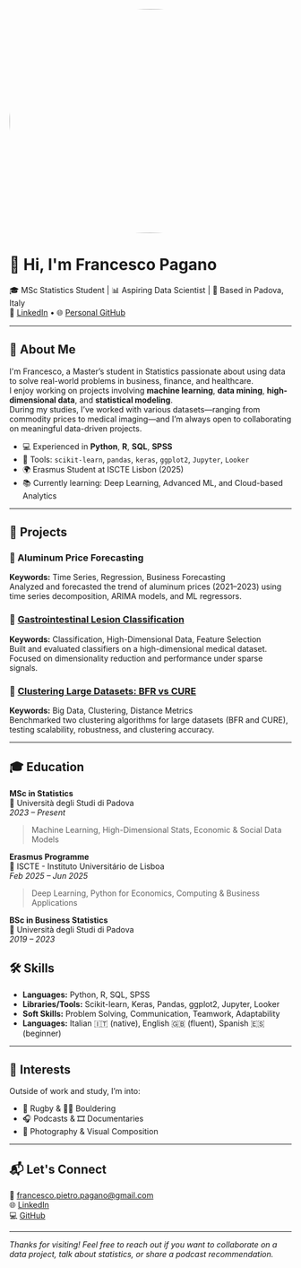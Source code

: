<p align="center">
  <img src="IMG_1268.JPEG" alt="Francesco Pagano" width="1000" style="border-radius: 50%; object-fit: cover;" height = "400">
</p>

# 👋 Hi, I'm Francesco Pagano

🎓 MSc Statistics Student | 📊 Aspiring Data Scientist | 📍 Based in Padova, Italy  
🔗 [LinkedIn](https://www.linkedin.com/in/francescopagano24/) • 🌐 [Personal GitHub](https://github.com/francescopagano)

---

## 🧠 About Me

I'm Francesco, a Master’s student in Statistics passionate about using data to solve real-world problems in business, finance, and healthcare.  
I enjoy working on projects involving **machine learning**, **data mining**, **high-dimensional data**, and **statistical modeling**.  
During my studies, I’ve worked with various datasets—ranging from commodity prices to medical imaging—and I’m always open to collaborating on meaningful data-driven projects.

- 💻 Experienced in **Python**, **R**, **SQL**, **SPSS**
- 🧰 Tools: `scikit-learn`, `pandas`, `keras`, `ggplot2`, `Jupyter`, `Looker`
- 🌍 Erasmus Student at ISCTE Lisbon (2025)
- 📚 Currently learning: Deep Learning, Advanced ML, and Cloud-based Analytics

---

## 🧩 Projects

### 🔹 Aluminum Price Forecasting
**Keywords:** Time Series, Regression, Business Forecasting  
Analyzed and forecasted the trend of aluminum prices (2021–2023) using time series decomposition, ARIMA models, and ML regressors.  

### 🔹 [Gastrointestinal Lesion Classification](https://github.com/francescopagano)  
**Keywords:** Classification, High-Dimensional Data, Feature Selection  
Built and evaluated classifiers on a high-dimensional medical dataset. Focused on dimensionality reduction and performance under sparse signals.  

### 🔹 [Clustering Large Datasets: BFR vs CURE](https://github.com/francescopagano)  
**Keywords:** Big Data, Clustering, Distance Metrics  
Benchmarked two clustering algorithms for large datasets (BFR and CURE), testing scalability, robustness, and clustering accuracy.

---

## 🎓 Education

**MSc in Statistics**  
📍 Università degli Studi di Padova  
*2023 – Present*  
> Machine Learning, High-Dimensional Stats, Economic & Social Data Models

**Erasmus Programme**  
📍 ISCTE - Instituto Universitário de Lisboa  
*Feb 2025 – Jun 2025*  
> Deep Learning, Python for Economics, Computing & Business Applications

**BSc in Business Statistics**  
📍 Università degli Studi di Padova  
*2019 – 2023*

## 🛠 Skills

- **Languages:** Python, R, SQL, SPSS  
- **Libraries/Tools:** Scikit-learn, Keras, Pandas, ggplot2, Jupyter, Looker  
- **Soft Skills:** Problem Solving, Communication, Teamwork, Adaptability  
- **Languages:** Italian 🇮🇹 (native), English 🇬🇧 (fluent), Spanish 🇪🇸 (beginner)

---

## 🎯 Interests

Outside of work and study, I’m into:
- 🏉 Rugby & 🧗‍♂️ Bouldering  
- 🎧 Podcasts & 🎞 Documentaries  
- 📸 Photography & Visual Composition

---

## 📬 Let's Connect

📧 francesco.pietro.pagano@gmail.com  
🌐 [LinkedIn](https://www.linkedin.com/in/francescopagano24/)  
💻 [GitHub](https://github.com/francescopagano)

---

_Thanks for visiting! Feel free to reach out if you want to collaborate on a data project, talk about statistics, or share a podcast recommendation._

